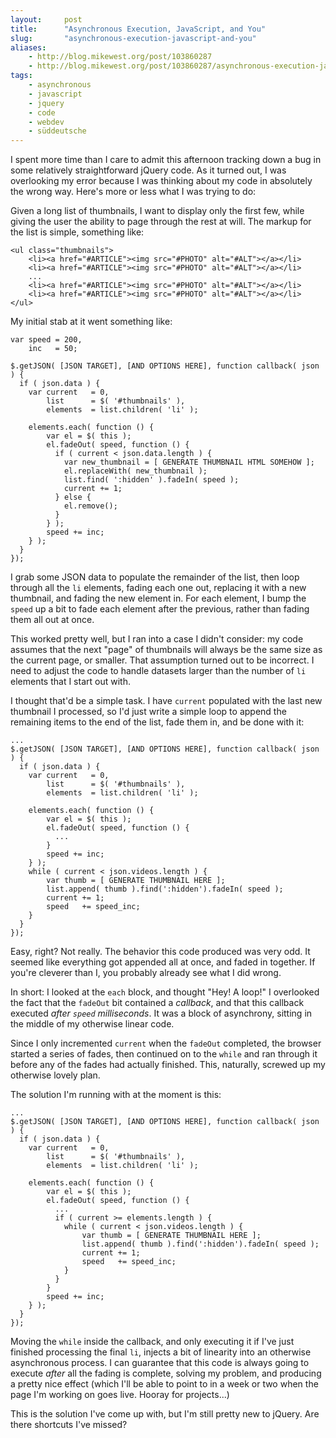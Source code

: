 ```yaml
---
layout:     post
title:      "Asynchronous Execution, JavaScript, and You"
slug:       "asynchronous-execution-javascript-and-you"
aliases:
    - http://blog.mikewest.org/post/103860287
    - http://blog.mikewest.org/post/103860287/asynchronous-execution-javascript-and-you
tags: 
    - asynchronous
    - javascript
    - jquery
    - code
    - webdev
    - süddeutsche
---
```

I spent more time than I care to admit this afternoon tracking down a bug in
some relatively straightforward jQuery code.  As it turned out, I was
overlooking my error because I was thinking about my code in absolutely the
wrong way.  Here's more or less what I was trying to do:

Given a long list of thumbnails, I want to display only the first few, while
giving the user the ability to page through the rest at will.  The markup for
the list is simple, something like:

    <ul class="thumbnails">
        <li><a href="#ARTICLE"><img src="#PHOTO" alt="#ALT"></a></li>
        <li><a href="#ARTICLE"><img src="#PHOTO" alt="#ALT"></a></li>
        ...
        <li><a href="#ARTICLE"><img src="#PHOTO" alt="#ALT"></a></li>
        <li><a href="#ARTICLE"><img src="#PHOTO" alt="#ALT"></a></li>
    </ul>

My initial stab at it went something like:

    var speed = 200,
        inc   = 50;
        
    $.getJSON( [JSON TARGET], [AND OPTIONS HERE], function callback( json ) {
      if ( json.data ) {
        var current   = 0,
            list      = $( '#thumbnails' ),
            elements  = list.children( 'li' );
            
        elements.each( function () {
            var el = $( this );
            el.fadeOut( speed, function () {
              if ( current < json.data.length ) {
                var new_thumbnail = [ GENERATE THUMBNAIL HTML SOMEHOW ];
                el.replaceWith( new_thumbnail );
                list.find( ':hidden' ).fadeIn( speed );
                current += 1;
              } else {
                el.remove();
              }
            } );
            speed += inc;
        } );
      }
    });

I grab some JSON data to populate the remainder of the list, then loop through
all the `li` elements, fading each one out, replacing it with a new thumbnail,
and fading the new element in.  For each element, I bump the `speed` up a bit
to fade each element after the previous, rather than fading them all out at
once.

This worked pretty well, but I ran into a case I didn't consider: my code
assumes that the next "page" of thumbnails will always be the same size as the
current page, or smaller.  That assumption turned out to be incorrect.  I
need to adjust the code to handle datasets larger than the number of `li`
elements that I start out with.

I thought that'd be a simple task.  I have `current` populated with the last
new thumbnail I processed, so I'd just write a simple loop to append the
remaining items to the end of the list, fade them in, and be done with it:

    ...
    $.getJSON( [JSON TARGET], [AND OPTIONS HERE], function callback( json ) {
      if ( json.data ) {
        var current   = 0,
            list      = $( '#thumbnails' ),
            elements  = list.children( 'li' );
            
        elements.each( function () {
            var el = $( this );
            el.fadeOut( speed, function () {
              ...
            }
            speed += inc;
        } );
        while ( current < json.videos.length ) {
            var thumb = [ GENERATE THUMBNAIL HERE ];
            list.append( thumb ).find(':hidden').fadeIn( speed );
            current += 1;
            speed   += speed_inc;
        }
      }
    });
    
Easy, right?  Not really.  The behavior this code produced was very odd.  It
seemed like everything got appended all at once, and faded in together.  If
you're cleverer than I, you probably already see what I did wrong.

In short: I looked at the `each` block, and thought "Hey!  A loop!"  I
overlooked the fact that the `fadeOut` bit contained a _callback_, and that
this callback executed _after `speed` milliseconds_.  It was a block of
asynchrony, sitting in the middle of my otherwise linear code.

Since I only incremented `current` when the `fadeOut` completed, the browser
started a series of fades, then continued on to the `while` and ran through it
before any of the fades had actually finished.  This, naturally, screwed up my
otherwise lovely plan.

The solution I'm running with at the moment is this:

    ...
    $.getJSON( [JSON TARGET], [AND OPTIONS HERE], function callback( json ) {
      if ( json.data ) {
        var current   = 0,
            list      = $( '#thumbnails' ),
            elements  = list.children( 'li' );
            
        elements.each( function () {
            var el = $( this );
            el.fadeOut( speed, function () {
              ...
              if ( current >= elements.length ) {
                while ( current < json.videos.length ) {
                    var thumb = [ GENERATE THUMBNAIL HERE ];
                    list.append( thumb ).find(':hidden').fadeIn( speed );
                    current += 1;
                    speed   += speed_inc;
                }
              }
            }
            speed += inc;
        } );
      }
    });
    
Moving the `while` inside the callback, and only executing it if I've just
finished processing the final `li`, injects a bit of linearity into an
otherwise asynchronous process.  I can guarantee that this code is always
going to execute _after_ all the fading is complete, solving my problem, and
producing a pretty nice effect (which I'll be able to point to in a week or
two when the page I'm working on goes live.  Hooray for projects...)

This is the solution I've come up with, but I'm still pretty new to jQuery.
Are there shortcuts I've missed?
